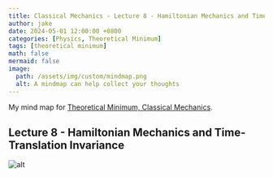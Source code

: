 ```yaml
---
title: Classical Mechanics - Lecture 8 - Hamiltonian Mechanics and Time-Translation Invariance
author: jake
date: 2024-05-01 12:00:00 +0800
categories: [Physics, Theoretical Minimum]
tags: [theoretical minimum]
math: false
mermaid: false
image:
  path: /assets/img/custom/mindmap.png
  alt: A mindmap can help collect your thoughts
---
```

My mind map for [Theoretical Minimum, Classical Mechanics](https://theoreticalminimum.com/courses/classical-mechanics/2011/fall).

## Lecture 8 - Hamiltonian Mechanics and Time-Translation Invariance
![alt](assets/img/custom/B1L8.png)
